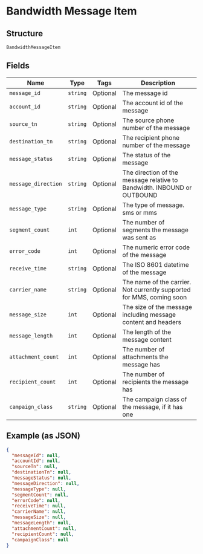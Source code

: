 
# Bandwidth Message Item

## Structure

`BandwidthMessageItem`

## Fields

| Name | Type | Tags | Description |
|  --- | --- | --- | --- |
| `message_id` | `string` | Optional | The message id |
| `account_id` | `string` | Optional | The account id of the message |
| `source_tn` | `string` | Optional | The source phone number of the message |
| `destination_tn` | `string` | Optional | The recipient phone number of the message |
| `message_status` | `string` | Optional | The status of the message |
| `message_direction` | `string` | Optional | The direction of the message relative to Bandwidth. INBOUND or OUTBOUND |
| `message_type` | `string` | Optional | The type of message. sms or mms |
| `segment_count` | `int` | Optional | The number of segments the message was sent as |
| `error_code` | `int` | Optional | The numeric error code of the message |
| `receive_time` | `string` | Optional | The ISO 8601 datetime of the message |
| `carrier_name` | `string` | Optional | The name of the carrier. Not currently supported for MMS, coming soon |
| `message_size` | `int` | Optional | The size of the message including message content and headers |
| `message_length` | `int` | Optional | The length of the message content |
| `attachment_count` | `int` | Optional | The number of attachments the message has |
| `recipient_count` | `int` | Optional | The number of recipients the message has |
| `campaign_class` | `string` | Optional | The campaign class of the message, if it has one |

## Example (as JSON)

```json
{
  "messageId": null,
  "accountId": null,
  "sourceTn": null,
  "destinationTn": null,
  "messageStatus": null,
  "messageDirection": null,
  "messageType": null,
  "segmentCount": null,
  "errorCode": null,
  "receiveTime": null,
  "carrierName": null,
  "messageSize": null,
  "messageLength": null,
  "attachmentCount": null,
  "recipientCount": null,
  "campaignClass": null
}
```

